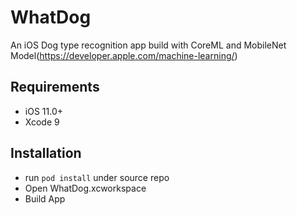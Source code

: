 # WhatDog
An iOS Dog type recognition app build with CoreML and MobileNet Model(https://developer.apple.com/machine-learning/)


## Requirements
- iOS 11.0+
- Xcode 9

## Installation

- run `pod install` under source repo
- Open WhatDog.xcworkspace
- Build App

